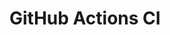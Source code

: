 # GitHub Actions CI






















































































































































































































































































































































































































































































































































































































































































































































































